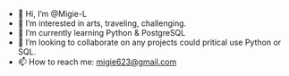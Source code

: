 - 👋 Hi, I’m @Migie-L
- 👀 I’m interested in arts, traveling, challenging.
- 🌱 I’m currently learning Python & PostgreSQL
- 💞️ I’m looking to collaborate on any projects could pritical use Python or SQL.
- 📫 How to reach me: migie623@gmail.com

<!---
Migie-L/Migie-L is a ✨ special ✨ repository because its `README.md` (this file) appears on your GitHub profile.
You can click the Preview link to take a look at your changes.
--->
